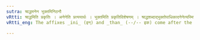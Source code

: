 ```yaml
---
sutra: श्राद्धमनेन भुक्तमिनिठनौ
vRtti: श्राद्धमिति प्रकृतिः । अनेनेति प्रत्ययार्थः । भुक्तमिति प्रकृतिविशेषणम् । श्राद्धशब्दाद्भुक्तोपाधिकादनेनेत्यस्मिन्नर्थे इनिठनौ प्रत्ययौ भवतः ॥
vRtti_eng: The affixes _ini_ (इन्) and _than_ (--/-- इक) come after the word _sraddha_, in the sense of 'this is eaten by him'.

---
```

